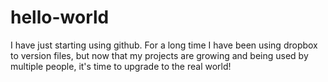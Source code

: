 # hello-world

I have just starting using github. For a long time I have been using dropbox to version files, but now that my projects are growing and being used by multiple people, it's time to upgrade to the real world!
